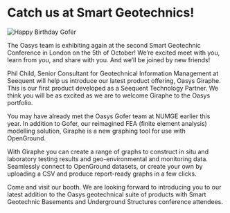 # Catch us at Smart Geotechnics!

![Happy Birthday Gofer](https://b2c-templates-arup.s3-eu-west-1.amazonaws.com/gofer/Smart_Geo_Image_Gofer.svg)

The Oasys team is exhibiting again at the second Smart Geotechnic Conference in London on the 5th of October! We’re excited meet with you, learn from you, and share with you. And we’ll be joined by new friends!

Phil Child, Senior Consultant for Geotechnical Information Management at Seequent will help us introduce our latest product offering, Oasys Giraphe. This is our first product developed as a Seequent Technology Partner. We think you will be as excited as we are to welcome Giraphe to the Oasys portfolio.

You may have already met the Oasys Gofer team at NUMGE earlier this year. In addition to Gofer, our reimagined FEA (finite element analysis) modelling solution, Giraphe is a new graphing tool for use with OpenGround.

With Giraphe you can create a range of graphs to construct in situ and laboratory testing results and geo-environmental and monitoring data. Seamlessly connect to OpenGround datasets, or create your own by uploading a CSV and produce report-ready graphs in a few clicks.

Come and visit our booth. We are looking forward to introducing you to our latest addition to the Oasys geotechnical suite of products with Smart Geotechnic Basements and Underground Structures conference attendees.
